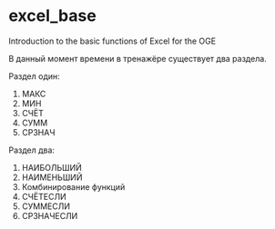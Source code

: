 # excel_base
Introduction to the basic functions of Excel for the OGE

В данный момент времени в тренажёре существует два раздела.

Раздел один:
1. МАКС
2. МИН
3. СЧЁТ
4. СУММ
5. СРЗНАЧ

Раздел два:
1. НАИБОЛЬШИЙ
2. НАИМЕНЬШИЙ
3. Комбинирование функций
4. СЧЁТЕСЛИ
5. СУММЕСЛИ
6. СРЗНАЧЕСЛИ